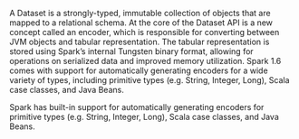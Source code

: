 A Dataset is a strongly-typed, immutable collection of objects that are mapped to a relational schema.  At the core of the Dataset API is a new concept called an encoder, which is responsible for converting between JVM objects and tabular representation. The tabular representation is stored using Spark’s internal Tungsten binary format, allowing for operations on serialized data and improved memory utilization.  Spark 1.6 comes with support for automatically generating encoders for a wide variety of types, including primitive types (e.g. String, Integer, Long), Scala case classes, and Java Beans.

Spark has built-in support for automatically generating encoders for primitive types (e.g. String, Integer, Long), Scala case classes, and Java Beans. 

